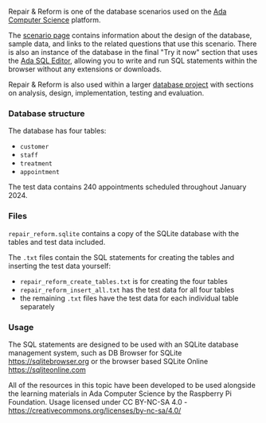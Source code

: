 
Repair & Reform is one of the database scenarios used on the [Ada Computer Science](https://adacomputerscience.org/) platform.

The [scenario page](https://adacomputerscience.org/concepts/projdb_repair_and_reform_scenario) contains information about the design of the database, sample data, and links to the related questions that use this scenario. There is also an instance of the database in the final "Try it now" section that uses the [Ada SQL Editor](https://adacomputerscience.org/support/student/code#sql-editor), allowing you to write and run SQL statements within the browser without any extensions or downloads. 

Repair & Reform is also used within a larger [database project](https://adacomputerscience.org/topics/projdb_repair_and_reform) with sections on analysis, design, implementation, testing and evaluation.

### Database structure

The database has four tables:

- `customer`
- `staff`
- `treatment`
- `appointment`

The test data contains 240 appointments scheduled throughout January 2024.

### Files

`repair_reform.sqlite` contains a copy of the SQLite database with the tables and test data included.

The `.txt` files contain the SQL statements for creating the tables and inserting the test data yourself:

- `repair_reform_create_tables.txt` is for creating the four tables
- `repair_reform_insert_all.txt` has the test data for all four tables
- the remaining `.txt` files have the test data for each individual table separately

### Usage

The SQL statements are designed to be used with an SQLite database management system, such as DB Browser for SQLite https://sqlitebrowser.org or the browser based SQLite Online https://sqliteonline.com


All of the resources in this topic have been developed to be used alongside the learning materials in Ada Computer Science by the Raspberry Pi Foundation. Usage licensed under CC BY-NC-SA 4.0 - https://creativecommons.org/licenses/by-nc-sa/4.0/
